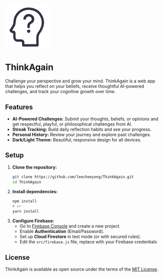 <img src="/public/logo.png" width="150">

# ThinkAgain

Challenge your perspective and grow your mind. ThinkAgain is a web app that helps you reflect on your beliefs, receive thoughtful AI-powered challenges, and track your cognitive growth over time.

## Features
- **AI-Powered Challenges:** Submit your thoughts, beliefs, or opinions and get respectful, playful, or philosophical challenges from AI.
- **Streak Tracking:** Build daily reflection habits and see your progress.
- **Personal History:** Review your journey and explore past challenges.
- **Dark/Light Theme:** Beautiful, responsive design for all devices.

## Setup

1. **Clone the repository:**
   ```bash
   git clone https://github.com/leecheeyong/ThinkAgain.git
   cd ThinkAgain
   ```
2. **Install dependencies:**
   ```bash
   npm install
   # or
   yarn install
   ```
3. **Configure Firebase:**
   - Go to [Firebase Console](https://console.firebase.google.com/) and create a new project.
   - Enable **Authentication** (Email/Password).
   - Set up **Cloud Firestore** in test mode (or with secured rules).
   - Edit the `src/firebase.js` file, replace with your Firebase credentials

## License

ThinkAgain is available as open source under the terms of the [MIT License](https://github.com/leecheeyong/ThinkAgain/blob/main/LICENSE).
